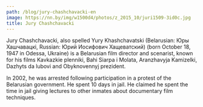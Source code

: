 ```yaml
---
path: /blog/jury-chashchavacki-en
image: https://nn.by/img/w1500d4/photos/z_2015_10/juri1509-3id0c.jpg
title: Jury Chashchavacki
---
```

Jury Chashchavacki, also spelled Yury Khashchavatski (Belarusian: Юры Хашчавацкi, Russian: Юрий Иосифович Хащеватский) (born October 18, 1947 in Odessa, Ukraine) is a Belarusian film director and scenarist, known for his films Kavkazkie plenniki, Bahi Siarpa i Molata, Aranzhavyja Kamizelki, Dazhyts da lubovi and Obyknovennyj prezident.

In 2002, he was arrested following participation in a protest of the Belarusian government. He spent 10 days in jail. He claimed he spent the time in jail giving lectures to other inmates about documentary film techniques.
